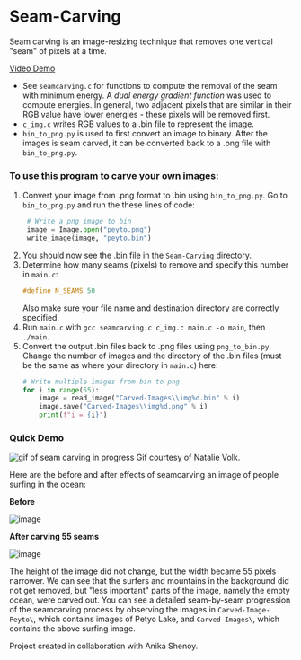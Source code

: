 # Seam-Carving

Seam carving is an image-resizing technique that removes one vertical "seam" of pixels at a time.

[Video Demo](https://www.youtube.com/watch?v=9WJvDcoNFzA)

* See `seamcarving.c` for functions to compute the removal of the seam with minimum energy. A *dual energy gradient function* was used to compute energies. In general, two adjacent pixels that are similar in their RGB value have lower energies - these pixels will be removed first.
* `c_img.c` writes RGB values to a .bin file to represent the image.
* `bin_to_png.py` is used to first convert an image to binary. After the images is seam carved, it can be converted back to a .png file with `bin_to_png.py`.

### To use this program to carve your own images:
1. Convert your image from .png format to .bin using `bin_to_png.py`. Go to `bin_to_png.py` and run the these lines of code:
   ```python
    # Write a png image to bin
    image = Image.open("peyto.png")
    write_image(image, "peyto.bin")
    ```
2. You should now see the .bin file in the `Seam-Carving` directory.
3. Determine how many seams (pixels) to remove and specify this number in `main.c`:
    ```c
    #define N_SEAMS 50
    ```
    Also make sure your file name and destination directory are correctly specified.
4. Run `main.c` with `gcc seamcarving.c c_img.c main.c -o main`, then `./main`.
5. Convert the output .bin files back to .png files using `png_to_bin.py`. Change the number of images and the directory of the .bin files (must be the same as where your directory in `main.c`) here:
    ```python
    # Write multiple images from bin to png
    for i in range(55):
        image = read_image("Carved-Images\\img%d.bin" % i)
        image.save("Carved-Images\\img%d.png" % i)
        print(f"i = {i}")

    ```

### Quick Demo
![gif of seam carving in progress](https://media.giphy.com/media/5QjK3u1iwzekPRxWtM/giphy.gif)
Gif courtesy of Natalie Volk.

Here are the before and after effects of seamcarving an image of people surfing in the ocean:

**Before**

![image](Carved-Images/img0.png)

**After carving 55 seams**

![image](Carved-Images/img54.png)

The height of the image did not change, but the width became 55 pixels narrower. We can see that the surfers and mountains in the background did not get removed, but "less important" parts of the image, namely the empty ocean, were carved out. You can see a detailed seam-by-seam progression of the seamcarving process by observing the images in `Carved-Image-Peyto\`, which contains images of Petyo Lake, and `Carved-Images\`, which contains the above surfing image.

Project created in collaboration with Anika Shenoy.
